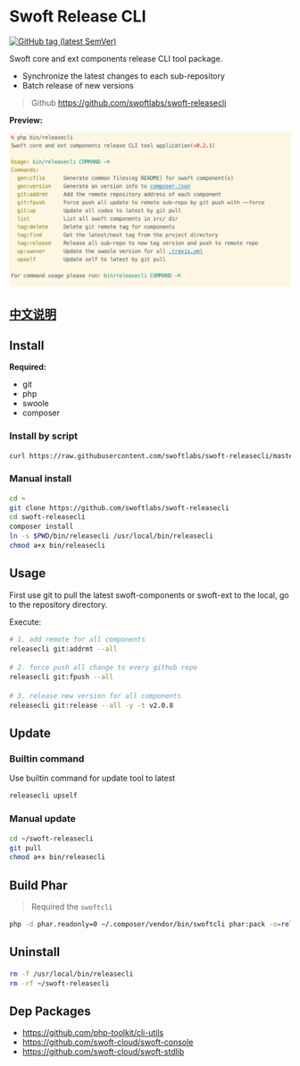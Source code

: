 # Swoft Release CLI

[![GitHub tag (latest SemVer)](https://img.shields.io/github/tag/swoftlabs/swoft-releasecli)](https://github.com/swoftlabs/swoft-releasecli)

Swoft core and ext components release CLI tool package.

- Synchronize the latest changes to each sub-repository
- Batch release of new versions

> Github https://github.com/swoftlabs/swoft-releasecli

**Preview:**

![all-commands](all-commands.png)

## [中文说明](README.zh-CN.md)

## Install

**Required:**

- git
- php
- swoole
- composer

### Install by script

```bash
curl https://raw.githubusercontent.com/swoftlabs/swoft-releasecli/master/install.sh | bash
```

### Manual install

```bash
cd ~
git clone https://github.com/swoftlabs/swoft-releasecli
cd swoft-releasecli
composer install
ln -s $PWD/bin/releasecli /usr/local/bin/releasecli
chmod a+x bin/releasecli
```

## Usage

First use git to pull the latest swoft-components or swoft-ext to the local, go to the repository directory.

Execute:

```bash
# 1. add remote for all components
releasecli git:addrmt --all

# 2. force push all change to every github repo
releasecli git:fpush --all

# 3. release new version for all components
releasecli git:release --all -y -t v2.0.8
```

## Update

### Builtin command

Use builtin command for update tool to latest

```bash
releasecli upself
```

### Manual update

```bash
cd ~/swoft-releasecli
git pull
chmod a+x bin/releasecli
```

## Build Phar

> Required the `swoftcli`

```bash
php -d phar.readonly=0 ~/.composer/vendor/bin/swoftcli phar:pack -o=releasecli.phar
```

## Uninstall

```bash
rm -f /usr/local/bin/releasecli
rm -rf ~/swoft-releasecli
```

## Dep Packages

- https://github.com/php-toolkit/cli-utils
- https://github.com/swoft-cloud/swoft-console
- https://github.com/swoft-cloud/swoft-stdlib
